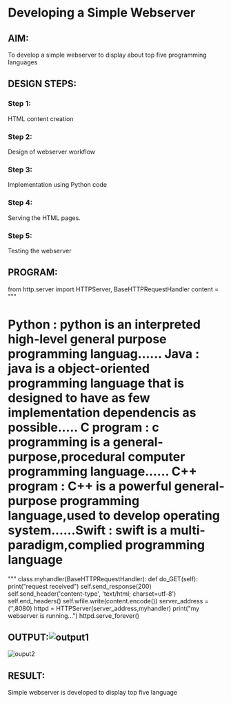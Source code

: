 # Developing a Simple Webserver
## AIM:
To develop a simple webserver to display about top five programming languages

## DESIGN STEPS:
### Step 1: 
HTML content creation
### Step 2:
Design of webserver workflow
### Step 3:
Implementation using Python code
### Step 4:
Serving the HTML pages.
### Step 5:
Testing the webserver

## PROGRAM:
from http.server import HTTPServer, BaseHTTPRequestHandler
content = """
<!DOCTYPE html>
<html>
<head>
<title>My webserver</title>
</head>
<body>
<h1>Python : python is an interpreted high-level general purpose programming languag......
Java : java is a object-oriented programming language that is designed to have as few implementation dependencis as possible.....
C program : c programming is a general-purpose,procedural computer programming language......
C++ program : C++ is a powerful general-purpose programming language,used to develop operating system......Swift : swift is a multi-paradigm,complied programming language</h1>
</body>
</html>
"""
class myhandler(BaseHTTPRequestHandler):
    def do_GET(self):
        print("request received")
        self.send_response(200)
        self.send_header('content-type', 'text/html; charset=utf-8')
        self.end_headers()
        self.wfile.write(content.encode())
server_address = ('',8080)
httpd = HTTPServer(server_address,myhandler)
print("my webserver is running...")
httpd.serve_forever()

## OUTPUT:![output1](https://user-images.githubusercontent.com/94228215/143049038-dfbc69ba-6d1f-4236-aa99-9f095e659b5c.PNG)
![ouput2](https://user-images.githubusercontent.com/94228215/143049081-3c22b128-4798-4573-ab21-40c0374158cd.PNG)



## RESULT:
   Simple webserver is developed to display top five language
